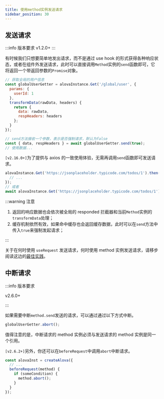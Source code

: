```yaml
---
title: 使用method实例发送请求
sidebar_position: 30
---
```


## 发送请求

:::info 版本要求
v1.2.0+
:::

有时候我们只想要简单地发出请求，而不是通过 use hook 的形式获得各种响应状态，或者在组件外发送请求，此时可以直接调用`Method`实例的`send`函数即可，它将返回一个带返回参数的`Promise`对象。

```javascript
// 获取全局的用户信息
const globalUserGetter = alovaInstance.Get('/global/user', {
  params: {
    userId: 1
  },
  transformData(rawData, headers) {
    return {
      data: rawData,
      respHeaders: headers
    };
  }
});

// send方法接收一个参数，表示是否强制请求，默认为false
const { data, respHeaders } = await globalUserGetter.send(true);
// 使用数据...
```

`[v2.16.0+]`为了提供与 axios 的一致使用体验，无需再调用`send`函数即可发送请求。

```js
alovaInstance.Get('https://jsonplaceholder.typicode.com/todos/1').then(response => {
  // ...
});
// 或者
await alovaInstance.Get('https://jsonplaceholder.typicode.com/todos/1');
```

:::warning 注意

1. 返回的响应数据也会依次被全局的 responded 拦截器和当前`Method`实例的`transformData`处理；
2. 缓存机制依然有效，如果命中缓存也会返回缓存数据，此时可以在`send`方法中传入`true`来强制发起请求；

:::

关于在何时使用 `useRequest` 发送请求，何时使用 method 实例发送请求，请移步阅读这边的[最佳实践](/tutorial/best-practice/skills)。

## 中断请求

:::info 版本要求

v2.6.0+

:::

如果需要中断`method.send`发送的请求，可以通过通过以下方式中断。

```javascript
globalUserGetter.abort();
```

值得注意的是，中断请求的 method 实例必须与发送请求的 method 实例是同一个引用。

`[v2.6.2+]`另外，你还可以在`beforeRequest`中调用`abort`中断请求。

```javascript
const alovaInst = createAlova({
  // ...
  beforeRequest(method) {
    if (someCondition) {
      method.abort();
    }
  }
});
```
